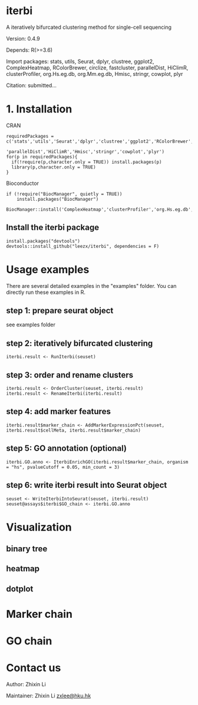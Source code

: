 # iterbi
A iteratively bifurcated clustering method for single-cell sequencing

Version: 0.4.9

Depends: R(>=3.6)

Import packages: stats, utils, Seurat, dplyr, clustree, ggplot2, ComplexHeatmap, RColorBrewer, circlize, fastcluster, parallelDist, HiClimR, clusterProfiler, org.Hs.eg.db, org.Mm.eg.db, Hmisc, stringr, cowplot, plyr

Citation: submitted...

# 1. Installation
CRAN
```
requiredPackages = c('stats','utils','Seurat','dplyr','clustree','ggplot2','RColorBrewer','circlize','fastcluster',
                     'parallelDist','HiClimR','Hmisc','stringr','cowplot','plyr')
for(p in requiredPackages){
  if(!require(p,character.only = TRUE)) install.packages(p)
  library(p,character.only = TRUE)
}
```
Bioconductor
```
if (!require("BiocManager", quietly = TRUE))
    install.packages("BiocManager")

BiocManager::install('ComplexHeatmap','clusterProfiler','org.Hs.eg.db','org.Mm.eg.db')
```

## Install the iterbi package
```
install.packages("devtools")
devtools::install_github("leezx/iterbi", dependencies = F)
```

# Usage examples
There are several detailed examples in the "examples" folder. You can directly run these examples in R.

## step 1: prepare seurat object
see examples folder

## step 2: iteratively bifurcated clustering
```
iterbi.result <- RunIterbi(seuset)
```

## step 3: order and rename clusters
```
iterbi.result <- OrderCluster(seuset, iterbi.result)
iterbi.result <- RenameIterbi(iterbi.result)
```

## step 4: add marker features
```
iterbi.result$marker_chain <- AddMarkerExpressionPct(seuset, iterbi.result$cellMeta, iterbi.result$marker_chain)
```

## step 5: GO annotation (optional)
```
iterbi.GO.anno <- IterbiEnrichGO(iterbi.result$marker_chain, organism = "hs", pvalueCutoff = 0.05, min_count = 3)
```

## step 6: write iterbi result into Seurat object
```
seuset <- WriteIterbiIntoSeurat(seuset, iterbi.result)
seuset@assays$iterbi$GO_chain <- iterbi.GO.anno
```

# Visualization

## binary tree

## heatmap

## dotplot

# Marker chain

# GO chain

# Contact us
Author: Zhixin Li

Maintainer: Zhixin Li <zxlee@hku.hk>
